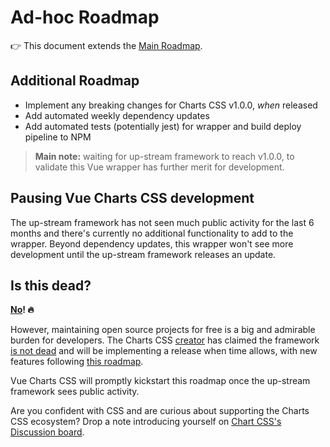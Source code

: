 # Ad-hoc Roadmap

👉 This document extends the [Main Roadmap](https://vue-charts-css.github.io/docs/development/roadmap/).

## Additional Roadmap

+ Implement any breaking changes for Charts CSS v1.0.0, _when_ released
+ Add automated weekly dependency updates
+ Add automated tests (potentially jest) for wrapper and build deploy pipeline to NPM

> **Main note:** waiting for up-stream framework to reach v1.0.0, to validate this Vue wrapper has further merit for development.

## Pausing Vue Charts CSS development

The up-stream framework has not seen much public activity for the last 6 months and there's currently no additional
functionality to add to the wrapper. Beyond dependency updates, this wrapper won't see more development
until the up-stream framework releases an update.

## Is this dead?

**[No](https://github.com/ChartsCSS/charts.css/discussions/68)! 🔥**

However, maintaining open source projects for free is a big and admirable burden for developers.
The Charts CSS [creator](https://github.com/ramiy) has claimed the framework [is not dead](https://github.com/ChartsCSS/charts.css/discussions/68)
and will be implementing a release when time allows, with new features following [this roadmap](https://chartscss.org/development/roadmap/#roadmap).

Vue Charts CSS will promptly kickstart this roadmap once the up-stream framework sees public activity.

Are you confident with CSS and are curious about supporting the Charts CSS ecosystem? Drop a note introducing yourself on [Chart CSS's Discussion board](https://github.com/ChartsCSS/charts.css/discussions).
